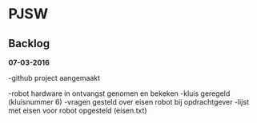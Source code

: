 # PJSW
## Backlog

**07-03-2016**

-github project aangemaakt

-robot hardware in ontvangst genomen en bekeken
-kluis geregeld (kluisnummer 6)
-vragen gesteld over eisen robot bij opdrachtgever
-lijst met eisen voor robot opgesteld (eisen.txt)
